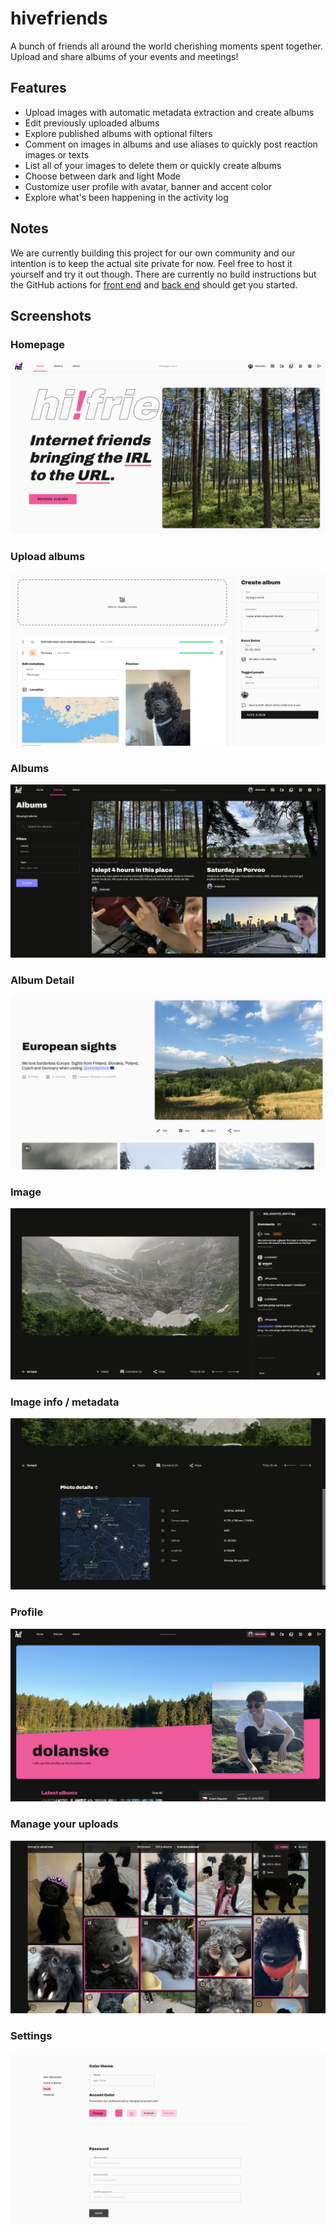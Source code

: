 
# hivefriends

A bunch of friends all around the world cherishing moments spent together.
Upload and share albums of your events and meetings!

## Features

- Upload images with automatic metadata extraction and create albums
- Edit previously uploaded albums
- Explore published albums with optional filters
- Comment on images in albums and use aliases to quickly post reaction images
  or texts
- List all of your images to delete them or quickly create albums
- Choose between dark and light Mode
- Customize user profile with avatar, banner and accent color
- Explore what's been happening in the activity log

## Notes

We are currently building this project for our own community and our intention
is to keep the actual site private for now. Feel free to host it yourself and
try it out though. There are currently no build instructions but the GitHub
actions for
[front end](https://github.com/Mavulp/hivefriends/blob/main/.github/workflows/deploy-frontend.yml)
and
[back end](https://github.com/Mavulp/hivefriends/blob/main/.github/workflows/deploy-backend.yml)
should get you started.

## Screenshots

### Homepage

![Screenshot of the album list](/screenshots/frontpage.png "Homepage")

### Upload albums

![Screenshot of the album list](/screenshots/create.png "Upload album")

### Albums

![Screenshot of the album list](/screenshots/albums.png "Album list")

### Album Detail

![Screenshot of the album list](/screenshots/album.png "Album detail")

### Image

![Screenshot of an image in detail](/screenshots/photo.png "Photo detail")

### Image info / metadata

![Screenshot of an image in detail](/screenshots/photo_details.png "Photo Information")

### Profile

![Screenshot of a user profile](/screenshots/profile.png "User Profile")

### Manage your uploads

![Screenshot of a user profile](/screenshots/manage.png "User Settings")

### Settings

![Screenshot of a user profile](/screenshots/settings.png "User Settings")
